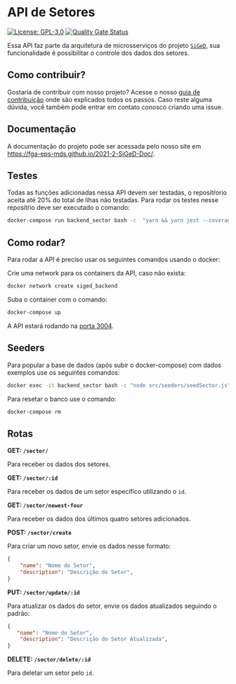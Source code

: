 # API de Setores 
[![License: GPL-3.0](https://img.shields.io/badge/License-GPL3-blue.svg)](https://opensource.org/licenses/gpl-3.0.html)
[![Quality Gate Status](https://sonarcloud.io/api/project_badges/measure?project=fga-eps-mds_2021-2-SiGeD-Sectors&metric=alert_status)](https://sonarcloud.io/summary/new_code?id=fga-eps-mds_2021-2-SiGeD-Sectors)

Essa API faz parte da arquitetura de microsserviços do projeto [`SiGeD`](https://github.com/fga-eps-mds/2021-2-SiGeD-Doc), sua funcionalidade é possibilitar o controle dos dados dos setores. 

## Como contribuir?

Gostaria de contribuir com nosso projeto? Acesse o nosso [guia de contribuição](https://fga-eps-mds.github.io/2021-2-SiGeD-Doc/contribuicao/) onde são explicados todos os passos.
Caso reste alguma dúvida, você também pode entrar em contato conosco criando uma issue.

## Documentação

A documentação do projeto pode ser acessada pelo nosso site em https://fga-eps-mds.github.io/2021-2-SiGeD-Doc/.

## Testes

Todas as funções adicionadas nessa API devem ser testadas, o repositŕorio aceita até 20% do total de lihas não testadas. Para rodar os testes nesse repositŕio deve ser executado o comando:

```bash
docker-compose run backend_sector bash -c  "yarn && yarn jest --coverage --forceExit"
```

## Como rodar?

Para rodar a API é preciso usar os seguintes comandos usando o docker:

Crie uma network para os containers da API, caso não exista:

```bash
docker network create siged_backend
```

Suba o container com o comando:

```bash
docker-compose up
```
A API estará rodando na [porta 3004](http://localhost:3004).

## Seeders

Para popular a base de dados (após subir o docker-compose) com dados exemplos use os seguintes comandos:

```bash
docker exec -it backend_sector bash -c "node src/seeders/seedSector.js"
```

Para resetar o banco use o comando:

```bash
docker-compose rm
```

## Rotas

**GET: `/sector/`**

Para receber os dados dos setores.

**GET: `/sector/:id`**

Para receber os dados de um setor específico utilizando o `id`.

**GET: `/sector/newest-four`**

Para receber os dados dos últimos quatro setores adicionados.

**POST: `/sector/create`**

Para criar um novo setor, envie os dados nesse formato:

```json
{
    "name": "Nome do Setor",
    "description": "Descrição do Setor",
}
```

**PUT: `/sector/update/:id`**

Para atualizar os dados do setor, envie os dados atualizados seguindo o padrão:

```json
{
   "name": "Nome do Setor",
    "description": "Descrição do Setor Atualizada",
}
```

**DELETE: `/sector/delete/:id`**

Para deletar um setor pelo `id`.
